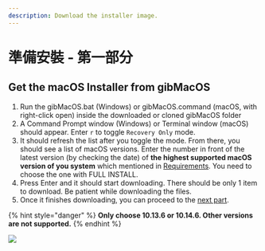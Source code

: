 ```yaml
---
description: Download the installer image.
---
```


# 準備安裝 - 第一部分

## Get the macOS Installer from gibMacOS

1. Run the gibMacOS.bat \(Windows\) or gibMacOS.command \(macOS, with right-click open\) inside the downloaded or cloned gibMacOS folder
2. A Command Prompt window \(Windows\) or Terminal window \(macOS\) should appear. Enter `r` to toggle `Recovery Only` mode.
3. It should refresh the list after you toggle the mode. From there, you should see a list of macOS versions. Enter the number in front of the latest version \(by checking the date\) of **the highest supported macOS version of you system** which mentioned in [Requirements](../prerequisites/get-started/network-installer-prerequisites.md#requirements). You need to choose the one with FULL INSTALL.
4. Press Enter and it should start downloading. There should be only 1 item to download. Be patient while downloading the files.
5. Once it finishes downloading, you can proceed to the [next part](network-part-2/).

{% hint style="danger" %}
**Only choose 10.13.6 or 10.14.6. Other versions are not supported.**
{% endhint %}

![](../.gitbook/assets/gibmacos-macos-1.gif)

